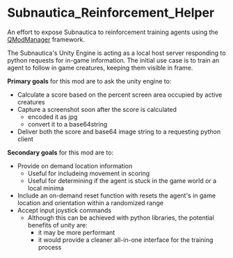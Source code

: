 # Subnautica_Reinforcement_Helper
An effort to expose Subnautica to reinforcement training agents using the [QModManager](https://github.com/SubnauticaModding/QModManager) framework.

The Subnautica's Unity Engine is acting as a local host server responding to python requests for in-game information.
The initial use case is to train an agent to follow in game creatures, keeping them visible in frame.

**Primary goals** for this mod are to ask the unity engine to:
 - Calculate a score based on the percent screen area occupied by active creatures
 - Capture a screenshot soon after the score is calculated
    - encoded it as jpg
    - convert it to a base64string
 - Deliver both the score and base64 image string to a requesting python client

**Secondary goals** for this mod are to:
 - Provide on demand location information
   - Useful for includeing movement in scoring
   - Useful for determining if the agent is stuck in the game world or a local minima
 - Include an on-demand reset function with resets the agent's in game location and orientation within a randomized range
 - Accept input joystick commands
    - Although this can be achieved with python libraries, the potential benefits of unity are: 
      - it may be more performant
      - it would provide a cleaner all-in-one interface for the training process
